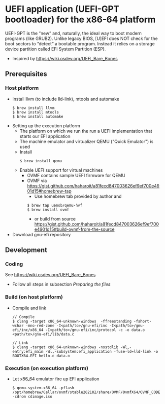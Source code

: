 # UEFI application (UEFI-GPT bootloader) for the x86-64 platform
UEFI-GPT is the “new” and, naturally, the ideal way to boot modern programs (like GRUB2). Unlike legacy BIOS, [U]EFI does NOT check for the boot sectors to “detect” a bootable program. Instead it relies on a storage device partition called EFI System Partition (ESP).

* Inspired by https://wiki.osdev.org/UEFI_Bare_Bones

## Prerequisites
### Host platform
* Install llvm (to include lld-link), mtools and automake
    ```
    $ brew install llvm
    $ brew install mtools
    $ brew install automake
    ```
* Setting up the execution platform
    * The platform on which we run the run a UEFI implementation that starts our EFI application
    * The machine emulator and virtualizer QEMU ("Quick Emulator") is used
    * Install
        ```
        $ brew install qemu
        ```
    * Enable UEFI support for virtual machines
        * OVMF contains sample UEFI firmware for QEMU
        * OVMF via https://gist.github.com/haharoit/a81fecd847003626ef9ef700e4901d15#homebrew-tap
            * Use homebrew tab provided by author and
            ```
            $ brew tap uenob/qemu-hvf
            $ brew install ovmf
            ```
            * or build from source https://gist.github.com/haharoit/a81fecd847003626ef9ef700e4901d15#build-ovmf-from-the-source
* Download gnu-efi repository

## Development
### Coding
See https://wiki.osdev.org/UEFI_Bare_Bones
* Follow all steps in subsection _Preparing the files_

### Build (on host platform)
* Compile and link
    ```
    // Compile
    $ clang -target x86_64-unknown-windows  -ffreestanding -fshort-wchar -mno-red-zone -I<path/to>/gnu-efi/inc -I<path/to>/gnu-efi/inc/x86_64 -I<path/to>/gnu-efi/inc/protocol -c -o data.o <path/to>/gnu-efi/lib/data.c

    // Link
    $ clang -target x86_64-unknown-windows -nostdlib -Wl,-entry:efi_main -Wl,-subsystem:efi_application -fuse-ld=lld-link -o BOOTX64.EFI hello.o data.o
    ```

### Execution (on execution platform)
* Let x86_64 emulator fire up EFI application
    ```
    $ qemu-system-x86_64 -pflash /opt/homebrew/Cellar/ovmf/stable202102/share/OVMF/OvmfX64/OVMF_CODE.fd -cdrom cdimage.iso
    ```
